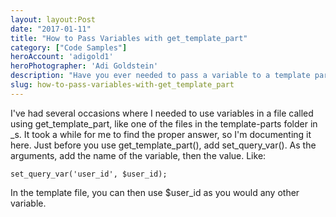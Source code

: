 ```yaml
---
layout: layout:Post
date: "2017-01-11"
title: "How to Pass Variables with get_template_part"
category: ["Code Samples"]
heroAccount: 'adigold1'
heroPhotographer: 'Adi Goldstein'
description: "Have you ever needed to pass a variable to a template part in WordPress? Since the proper was difficult to find, here's the right way."
slug: how-to-pass-variables-with-get_template_part
---
```


I've had several occasions where I needed to use variables in a file called using get_template_part, like one of the files in the template-parts folder in _s. It took a while for me to find the proper answer, so I'm documenting it here. Just before you use get_template_part(), add set_query_var(). As the arguments, add the name of the variable, then the value. Like:

```astro
set_query_var('user_id', $user_id);
```

In the template file, you can then use $user_id as you would any other variable.
